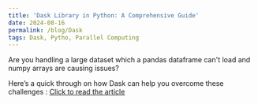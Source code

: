 ```yaml
---
title: 'Dask Library in Python: A Comprehensive Guide'
date: 2024-08-16
permalink: /blog/Dask
tags: Dask, Pytho, Parallel Computing
---
```

Are you handling a large dataset which a pandas dataframe can't load and numpy arrays are causing issues?

Here’s a quick through on how Dask can help you overcome these challenges : [Click to read the article](https://www.linkedin.com/pulse/dask-library-python-comprehensive-guide-sahil-mulani-csfde/?trackingId=YGVT2LuJTraBP30utgnxBw%3D%3D)

